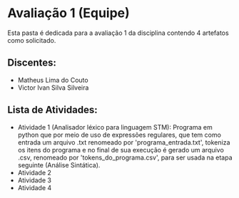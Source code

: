 # Avaliação 1 (Equipe)
Esta pasta é dedicada para a avaliação 1 da disciplina contendo 4 artefatos como solicitado.

## Discentes:
  - Matheus Lima do Couto
  - Victor Ivan Silva Silveira


## Lista de Atividades:

- Atividade 1 (Analisador léxico para linguagem STM):
    Programa em python que por meio de uso de expressões regulares, que tem como entrada um arquivo .txt renomeado por
    'programa_entrada.txt', tokeniza os itens do programa e no final de sua execução é gerado um arquivo .csv, 
    renomeado por 'tokens_do_programa.csv', para ser usada na etapa seguinte (Análise Sintática).
- Atividade 2
- Atividade 3
- Atividade 4
